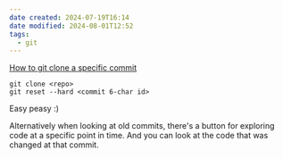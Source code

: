 ```yaml
---
date created: 2024-07-19T16:14
date modified: 2024-08-01T12:52
tags:
  - git
---
```


[How to git clone a specific commit](https://www.theserverside.com/blog/Coffee-Talk-Java-News-Stories-and-Opinions/git-clone-specific-commit-id-single-branch-reset-depth-head-main-master)

```
git clone <repo>
git reset --hard <commit 6-char id>
```

Easy peasy :) 

Alternatively when looking at old commits, there's a button for exploring code at a specific point in time. And you can look at the code that was changed at that commit. 
